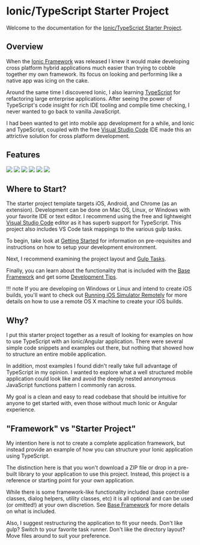 # Ionic/TypeScript Starter Project

Welcome to the documentation for the [Ionic/TypeScript Starter Project](https://github.com/Justin-Credible/Ionic-TypeScript-Starter).

## Overview

When the [Ionic Framework](http://ionicframework.com/) was released I knew it would make developing cross platform hybrid applications much easier than trying to cobble together my own framework. Its focus on looking and performing like a native app was icing on the cake.

Around the same time I discovered Ionic, I also learning [TypeScript](typescriptlang.org) for refactoring large enterprise applications. After seeing the power of TypeScript's code insight for rich IDE tooling and compile time checking, I never wanted to go back to vanilla JavaScript.

I had been wanted to get into mobile app development for a while, and Ionic and TypeScript, coupled with the free [Visual Studio Code](https://code.visualstudio.com/) IDE made this an attrictive solution for cross platform development.

## Features

<div id="screenshots">

  <img src="/img/screenshot_1.jpg" class="img-responsive">
  <img src="/img/screenshot_2.jpg" class="img-responsive">
  <img src="/img/screenshot_3.jpg" class="img-responsive">
  <img src="/img/screenshot_4.jpg" class="img-responsive">
  <img src="/img/screenshot_5.jpg" class="img-responsive">
  <img src="/img/screenshot_6.jpg" class="img-responsive">

</div>

## Where to Start?

The starter project template targets iOS, Android, and Chrome (as an extension). Development can be done on Mac OS, Linux, or Windows with your favorite IDE or text editor. I recommend using the free and lightweight [Visual Studio Code](https://code.visualstudio.com) editor as it has superb support for TypeScript. This project also includes VS Code task mappings to the various gulp tasks.

To begin, take look at [Getting Started](getting-started.md) for information on pre-requisites and instructions on how to setup your development environment.

Next, I recommend examining the project layout and [Gulp Tasks](gulp-tasks.md).

Finally, you can learn about the functionality that is included with the [Base Framework](base-framework.md) and get some [Development Tips](development-tips.md).

!!! note
	If you are developing on Windows or Linux and intend to create iOS builds, you'll want to check out [Running iOS Simulator Remotely](development-tips.md#running-ios-simulator-remotely) for more details on how to use a remote OS X machine to create your iOS builds.

## Why?

I put this starter project together as a result of looking for examples on how to use TypeScript with an Ionic/Angular application. There were several simple code snippets and examples out there, but nothing that showed how to structure an entire mobile application.

In addition, most examples I found didn't really take full advantage of TypeScript in my opinion. I wanted to explore what a well structured mobile application could look like and avoid the deeply nested annonymous JavaScript functions pattern I commonly ran across.

My goal is a clean and easy to read codebase that should be intuitive for anyone to get started with, even those without much Ionic or Angular experience.

## "Framework" vs "Starter Project"

My intention here is not to create a complete application framework, but instead provide an example of how you can structure your Ionic application using TypeScript.

The distinction here is that you won't download a ZIP file or drop in a pre-built library to your application to use this project. Instead, this project is a reference or starting point for your own application.

While there is some framework-like functionality included (base controller classes, dialog helpers, utility classes, etc) it is all optional and can be used (or omitted!) at your own discretion. See [Base Framework](base-framework.md) for more details on what is included.

Also, I suggest restructuring the application to fit your needs. Don't like gulp? Switch to your favorite task runner. Don't like the directory layout? Move files around to suit your preference.


